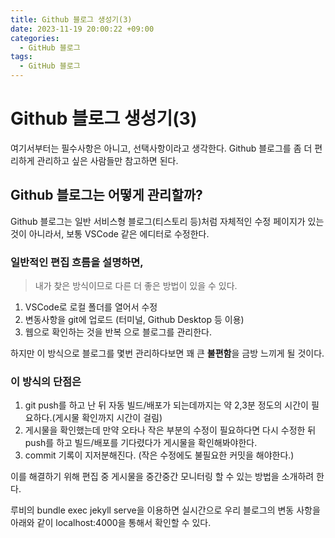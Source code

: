```yaml
---
title: Github 블로그 생성기(3)
date: 2023-11-19 20:00:22 +09:00
categories:
  - GitHub 블로그
tags:
  - GitHub 블로그
---
```


# Github 블로그 생성기(3)

여기서부터는 필수사항은 아니고, 선택사항이라고 생각한다.
Github 블로그를 좀 더 편리하게 관리하고 싶은 사람들만 참고하면 된다.

## Github 블로그는 어떻게 관리할까?
Github 블로그는 일반 서비스형 블로그(티스토리 등)처럼 자체적인 수정 페이지가 있는 것이 아니라서, 보통 VSCode 같은 에디터로 수정한다. <br/>

### 일반적인 편집 흐름을 설명하면,
>내가 찾은 방식이므로 다른 더 좋은 방법이 있을 수 있다.

1. VSCode로 로컬 폴더를 열어서 수정
2. 변동사항을 git에 업로드 (터미널, Github Desktop 등 이용)
3. 웹으로 확인하는 것을 반복
으로 블로그를 관리한다.<br/>

하지만 이 방식으로 블로그를 몇번 관리하다보면 꽤 큰 **불편함**을 금방 느끼게 될 것이다.<br/>
### 이 방식의 단점은
1. git push를 하고 난 뒤 자동 빌드/배포가 되는데까지는 약 2,3분 정도의 시간이 필요하다.(게시물 확인까지 시간이 걸림)
2. 게시물을 확인했는데 만약 오타나 작은 부분의 수정이 필요하다면 다시 수정한 뒤 push를 하고 빌드/배포를 기다렸다가 게시물을 확인해봐야한다.
3. commit 기록이 지저분해진다. (작은 수정에도 불필요한 커밋을 해야한다.)


이를 해결하기 위해 편집 중 게시물을 중간중간 모니터링 할 수 있는 방법을 소개하려 한다.

루비의 bundle exec jekyll serve을 이용하면 실시간으로 우리 블로그의 변동 사항을 아래와 같이 localhost:4000을 통해서 확인할 수 있다.
